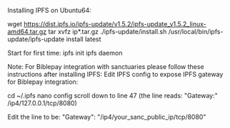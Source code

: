 Installing IPFS on Ubuntu64:


wget https://dist.ipfs.io/ipfs-update/v1.5.2/ipfs-update_v1.5.2_linux-amd64.tar.gz
tar xvfz ip*.tar.gz
./ipfs-update/install.sh
/usr/local/bin/ipfs-update/ipfs-update install latest

Start for first time:
ipfs init
ipfs daemon


Note: For Biblepay integration with sanctuaries please follow these instructions after installing IPFS:
Edit IPFS config to expose IPFS gateway for Biblepay integration:

cd ~/.ipfs
nano config
scroll down to line 47 (the line reads:  "Gateway:" /ip4/127.0.0.1/tcp/8080)

Edit the line to be:
"Gateway": "/ip4/your_sanc_public_ip/tcp/8080"